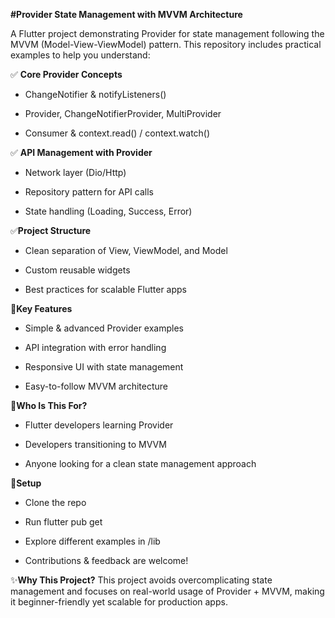 **#Provider State Management with MVVM Architecture**

A Flutter project demonstrating Provider for state management following the MVVM (Model-View-ViewModel) pattern. This repository includes practical examples to help you understand:

✅ **Core Provider Concepts**

  * ChangeNotifier & notifyListeners()

  * Provider, ChangeNotifierProvider, MultiProvider

  * Consumer & context.read() / context.watch()

✅ **API Management with Provider**

  * Network layer (Dio/Http)

  * Repository pattern for API calls

  * State handling (Loading, Success, Error)

✅**Project Structure**

  * Clean separation of View, ViewModel, and Model

  * Custom reusable widgets

  * Best practices for scalable Flutter apps

📌**Key Features**
  * Simple & advanced Provider examples

  * API integration with error handling

  * Responsive UI with state management
  
  * Easy-to-follow MVVM architecture

🚀**Who Is This For?**
  * Flutter developers learning Provider

  * Developers transitioning to MVVM

  * Anyone looking for a clean state management approach

🔧**Setup**
  * Clone the repo

  * Run flutter pub get

  * Explore different examples in /lib

  * Contributions & feedback are welcome!

✨**Why This Project?**
  This project avoids overcomplicating state management and focuses on real-world usage of Provider + MVVM, making it beginner-friendly yet scalable for production apps.
